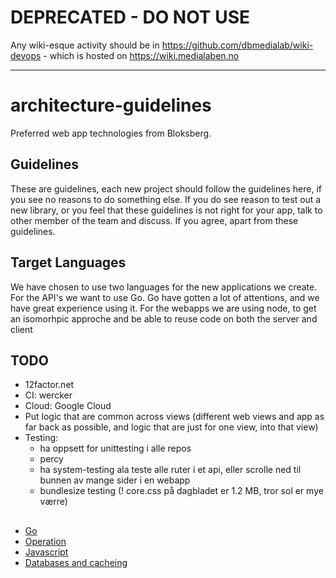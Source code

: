 # DEPRECATED - DO NOT USE
Any wiki-esque activity should be in https://github.com/dbmedialab/wiki-devops - which is hosted on https://wiki.medialaben.no

-----------------------------------

# architecture-guidelines
Preferred web app technologies from Bloksberg.

## Guidelines
These are guidelines, each new project should follow the guidelines here, if you see no reasons to do something else. If you do see reason to test out a new library, or you feel that these guidelines is not right for your app, talk to other member of the team and discuss. If you agree, apart from these guidelines.

## Target Languages

We have chosen to use two languages for the new applications we create.
For the API's we want to use Go. Go have gotten a lot of attentions, and we have great experience using it.
For the webapps we are using node, to get an isomorhpic approche and be able to reuse code on both the server and client


## TODO

* 12factor.net
* CI: wercker
* Cloud: Google Cloud
* Put logic that are common across views (different web views and app as far back as possible,
and logic that are just for one view, into that view)
* Testing:
  * ha oppsett for unittesting i alle repos
  * percy
  * ha system-testing ala teste alle ruter i et api, eller scrolle ned til bunnen av mange sider i en webapp
  * bundlesize testing (! core.css på dagbladet er 1.2 MB, tror sol er mye værre)

##

* [Go](https://github.com/dbmedialab/architecture-guidelines/wiki/Go)
* [Operation](https://github.com/dbmedialab/ops/wiki)
* [Javascript](#)
* [Databases and cacheing](#)
